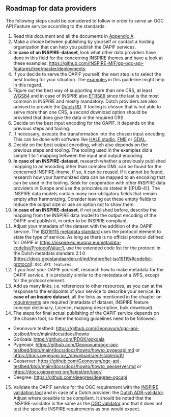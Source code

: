 ## Roadmap for data providers

The following steps could be considered to follow in order to serve an OGC API Feature service according to the standards:

1. Read this document and all the documents in [Appendix A](https://geonovum.github.io/ogc-api-features-guideline/#references).
2. Make a choice between publishing by yourself or contact a hosting organization that can help you publish the OAPIF services.
3. **In case of an INSPIRE-dataset**, look what other data providers have done in this field for the concerning INSPIRE themes and have a look at these examples: https://github.com/INSPIRE-MIF/gp-ogc-api-features/tree/master/deployments.
4. If you decide to serve the OAPIF yourself, the next step is to select the best tooling for your situation. The [examples](#H04) in this guideline might help in this regard.
5. Figure out the best way of supporting more than one CRS, at least [WGS84](https://epsg.io/4326) and in case of INSPRE also [ETRS89](https://epsg.io/4258) since the last is the most common in INSPIRE and mostly mandatory. 
Dutch providers are also advised to provide the [Dutch RD](https://www.opengis.net/def/crs/EPSG/0/28992).
If tooling is chosen that is not able to serve more than one CRS, a second download option should be provided that does give the data in the required CRS.
6. Decide on the best input encoding for the OAPIF. It depends on the previous steps and tooling.
7. If necessary, execute the transformation into the chosen input encoding. This can be done with software like [HALE studio](https://wetransform.to/halestudio/), [FME](https://www.safe.com/) or [GDAL](https://gdal.org/index.html). 
8. Decide on the best output encoding, which also depends on the previous steps and tooling. The tooling used in the examples did a simple 1 to 1 mapping between the input and output encoding. 
9. **In case of an INSPIRE-dataset**, research whether a previously published mapping to an encoding other than complex GML can be found for the concerned INSPIRE-theme. If so, it can be reused.
If it cannot be found, research how your harmonized data can be mapped to an encoding that can be used in the tooling.
Seek for cooperation with other INSPIRE data providers in Europe and use the principles as stated in [[PUB-4]].
The INSPIRE data models contain many non-obligatory fields that remain empty after harmonizing. Consider leaving out these empty fields to reduce the output size or use an option not to show them.
10. **In case of an INSPIRE-dataset**, if not published before, describe the mapping from the INSPIRE data model to the output encoding of the OAPIF and publish it, in order to be INSPIRE compliant.
11. Adjust your metadata of the dataset with the addition of the OAPIF service. The [ISO19115 metadata standard](https://docs.geostandaarden.nl/md/mdprofiel-iso19115/#protocol) uses the protocol element to state the type of service. 
As long as there is no official protocol defined for OAPIF in https://inspire.ec.europa.eu/metadata-codelist/ProtocolValue:1, use the extended code list for the protocol in the Dutch metadata standard 2.1.0 (https://docs.geostandaarden.nl/md/mdprofiel-iso19119/#codelist-protocol): `OGC:API features`.
12. If you host your OAPIF yourself, research how to make metadata for the OAPIF service. It is probably similar to the metadata of a WFS, except for the protocol element.
13. Add as many links, i.e. references to other resources, as you can at the response to the endpoints of your service to describe your service. **In case of an Inspire dataset**, all the links as mentioned in the chapter on [requirements](#H03) are required (metadata of dataset, INSPIRE feature concept dictionary, Licence, mapping description, bulk download).
14. The steps for final actual publishing of the OAPIF service depends on the chosen tool, so there the tooling guidelines need to be followed:  
  - Geonovum testbed: https://github.com/Geonovum/ogc-api-testbed/tree/main/docs/docs/howto  
  - GoKoala: https://github.com/PDOK/gokoala   
  - Pygeoapi: https://github.com/Geonovum/ogc-api-testbed/blob/main/docs/docs/howto/howto_pygeoapi.md or https://docs.pygeoapi.io/_/downloads/en/stable/pdf/  
  - Geoserver: https://github.com/Geonovum/ogc-api-testbed/blob/main/docs/docs/howto/howto_geoserver.md or https://docs.geoserver.org/latest/en/user/  
  - Deegree: https://github.com/deegree/deegree-ogcapi  
15. Validate the OAPIF service for the OGC requirement with the [INSPIRE validation tool](https://inspire.ec.europa.eu/validator/home/index.html) and in case of a Dutch provider: the [Dutch ADR-validator](https://gitlab.com/commonground/don/adr-validator/-/blob/main/README.md?ref_type=heads).   
Adjust where possible to be compliant.
It should be noted that the INSPIRE-validator is the same as the [OGC validator](https://cite.opengeospatial.org/teamengine/about/ogcapi-features-1.0/1.0/site/) and that it does not test the specific INSPIRE requirements as one would expect.





